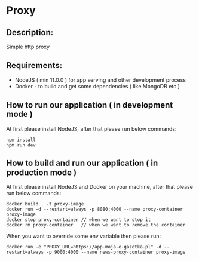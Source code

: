 # Proxy

## Description:

Simple http proxy

## Requirements:

- NodeJS ( min 11.0.0 ) for app serving and other development process
- Docker - to build and get some dependencies ( like MongoDB etc )

## How to run our application ( in development mode )

At first please install NodeJS, after that please run below commands:
```
npm install
npm run dev
```

## How to build and run our application ( in production mode )

At first please install NodeJS and Docker on your machine, after that please run below commands:
```
docker build . -t proxy-image
docker run -d --restart=always -p 8080:4000 --name proxy-container proxy-image
docker stop proxy-container // when we want to stop it
docker rm proxy-container   // when we want to remove the container
```

When you want to override some env variable then please run:
```
docker run -e "PROXY_URL=https://app.moja-e-gazetka.pl" -d --restart=always -p 9000:4000 --name news-proxy-container proxy-image
```
